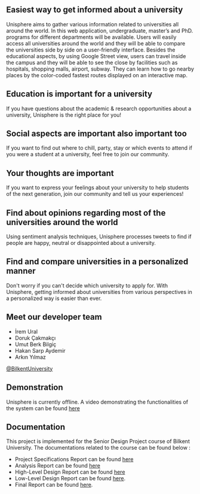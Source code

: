 ﻿

## Easiest way to get informed about a university
Unisphere aims to gather various information related to universities all around the world. In this web application, undergraduate, master’s and PhD. programs for different departments will be available. Users will easily access all universities around the world and they will be able to compare the universities side by side on a user-friendly interface. Besides the educational aspects, by using Google Street view, users can travel inside the campus and they will be able to see the close by facilities such as hospitals, shopping malls, airport, subway. They can learn how to go nearby places by the color-coded fastest routes displayed on an interactive map.

## Education is important for a university
If you have questions about the academic & research opportunities about a university, Unisphere is the right place for you!

## Social aspects are important also important too 
If you want to find out where to chill, party, stay or which events to attend if you were a student at a university, feel free to join our community.

## Your thoughts are important 
If you want to express your feelings about your university to help students of the next generation, join our community and tell us your experiences!

## Find about opinions regarding most of the universities around the world
Using sentiment analysis techniques, Unisphere processes tweets to find if people are happy, neutral or disappointed about a university.

## Find and compare universities in a personalized manner
Don't worry if you can't decide which university to apply for. With Unisphere, getting informed about universities from various perspectives in a personalized way is easier than ever. 

## Meet our developer team
- İrem Ural 
- Doruk Çakmakçı 
- Umut Berk Bilgiç 
- Hakan Sarp Aydemir 
- Arkın Yılmaz

[@BilkentUniversity](http://w3.cs.bilkent.edu.tr/en/)

## Demonstration
Unisphere is currently offline. A video demonstrating the functionalities of the system can be found [here](https://github.com/unisphere-bilkent/unisphere-bilkent.github.io/blob/master/assets/demo.mp4) 

## Documentation
This project is implemented for the Senior Design Project course of Bilkent University. The documentations related to the course can be found below :

* Project Specifications Report can be found [here](https://github.com/unisphere-bilkent/unisphere-bilkent.github.io/blob/master/docs/project-specifications-report.pdf)
* Analysis Report can be found [here](https://github.com/unisphere-bilkent/unisphere-bilkent.github.io/blob/master/docs/analysis-report.pdf)
* High-Level Design Report can be found [here](https://github.com/unisphere-bilkent/unisphere-bilkent.github.io/blob/master/docs/high-level-design-report.pdf)
* Low-Level Design Report can be found [here](https://github.com/unisphere-bilkent/unisphere-bilkent.github.io/blob/master/docs/low-level-design-report.pdf).
* Final Report can be found [here](https://github.com/unisphere-bilkent/unisphere-bilkent.github.io/blob/master/docs/final_report.pdf).
